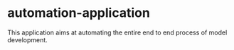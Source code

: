# automation-application
This application aims at automating the entire end to end process of model development.
